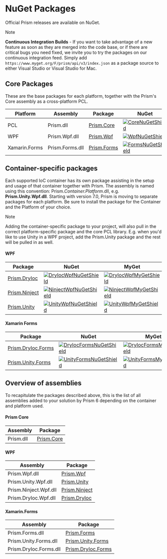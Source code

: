 ﻿# NuGet Packages

Official Prism releases are available on NuGet.

> [!NOTE]
**Continuous Integration Builds** - If you want to take advantage of a new feature as soon as they are merged into the code base, or if there are critical bugs you need fixed, we invite you to try the packages on our continuous integration feed. Simply add `https://www.myget.org/F/prism/api/v3/index.json` as a package source to either Visual Studio or Visual Studio for Mac.

## Core Packages

These are the base packages for each platform, together with the Prism's Core assembly as a cross-platform PCL.

| Platform | Assembly | Package | NuGet | MyGet |
| -------- | -------- | ------- | ------- | ----- |
| PCL | Prism.dll | [Prism.Core][CoreNuGet] | [![CoreNuGetShield]][CoreNuGet] | [![CoreMyGetShield]][CoreMyGet] |
| WPF | Prism.Wpf.dll | [Prism.Wpf][WpfNuGet] | [![WpfNuGetShield]][WpfNuGet] | [![WpfMyGetShield]][WpfNuGet] |
| Xamarin.Forms | Prism.Forms.dll | [Prism.Forms][FormsNuGet] | [![FormsNuGetShield]][FormsNuGet] | [![FormsMyGetShield]][FormsMyGet] |

## Container-specific packages

Each supported IoC container has its own package assisting in the setup and usage of that container together with Prism. The assembly is named using this convention: Prism.*Container.Platform*.dll, e.g. **Prism.Unity.Wpf.dll**. Starting with version 7.0, Prism is moving to separate packages for each platform. Be sure to install the package for the Container and the Platform of your choice.

> [!NOTE]
Adding the container-specific package to your project, will also pull in the correct platform-specific package and the core PCL library. E.g. when you'd like to use Unity in a WPF project, add the Prism.Unity package and the rest will be pulled in as well.

#### WPF

| Package | NuGet | MyGet |
|---------|-------|-------|
| [Prism.DryIoc][DryIocWpfNuGet] | [![DryIocWpfNuGetShield]][DryIocWpfNuGet] | [![DryIocWpfMyGetShield]][DryIocWpfNuGet] |
| [Prism.Ninject][NinjectWpfNuGet] | [![NinjectWpfNuGetShield]][NinjectWpfNuGet] | [![NinjectWpfMyGetShield]][NinjectWpfNuGet] |
| [Prism.Unity][UnityWpfNuGet] | [![UnityWpfNuGetShield]][UnityWpfNuGet] | [![UnityWpfMyGetShield]][UnityWpfNuGet] |

#### Xamarin Forms

| Package | NuGet | MyGet |
|---------|-------|-------|
| [Prism.DryIoc.Forms][DryIocFormsNuGet] | [![DryIocFormsNuGetShield]][DryIocFormsNuGet] | [![DryIocFormsMyGetShield]][DryIocFormsMyGet] |
| [Prism.Unity.Forms][UnityFormsNuGet] | [![UnityFormsNuGetShield]][UnityFormsNuGet] | [![UnityFormsMyGetShield]][UnityFormsMyGet] |

## Overview of assemblies

To recapitulate the packages described above, this is the list of all assemblies added to your solution by Prism 6 depending on the container and platform used.

#### Prism Core

| Assembly | Package |
| -------- | ------- |
| Prism.dll | [Prism.Core][1] |

#### WPF

| Assembly | Package |
| -------- | ------- |
| Prism.Wpf.dll | [Prism.Wpf][2] |
| Prism.Unity.Wpf.dll | [Prism.Unity][5] |
| Prism.Ninject.Wpf.dll | [Prism.Ninject][9] |
| Prism.DryIoc.Wpf.dll | [Prism.DryIoc][14] |

#### Xamarin.Forms

| Assembly | Package |
| -------- | ------- |
| Prism.Forms.dll | [Prism.Forms][3] |
| Prism.Unity.Forms.dll | [Prism.Unity.Forms][10] |
| Prism.DryIoc.Forms.dll | [Prism.DryIoc.Forms][13] |


[1]: https://www.nuget.org/packages/Prism.Core/
[2]: https://www.nuget.org/packages/Prism.Wpf/
[3]: https://www.nuget.org/packages/Prism.Forms/
[5]: https://www.nuget.org/packages/Prism.Unity/
[9]: https://www.nuget.org/packages/Prism.Ninject/
[10]: https://www.nuget.org/packages/Prism.Unity.Forms/
[13]: https://www.nuget.org/packages/Prism.DryIoc.Forms/
[14]: https://www.nuget.org/packages/Prism.DryIoc/

[CoreNuGet]: https://www.nuget.org/packages/Prism.Core/
[WpfNuGet]: https://www.nuget.org/packages/Prism.Wpf/
[FormsNuGet]: https://www.nuget.org/packages/Prism.Forms/

[DryIocWpfNuGet]: https://www.nuget.org/packages/Prism.DryIoc/
[NinjectWpfNuGet]: https://www.nuget.org/packages/Prism.Ninject/
[UnityWpfNuGet]: https://www.nuget.org/packages/Prism.Unity/

[UnityFormsNuGet]: https://www.nuget.org/packages/Prism.Unity.Forms/
[DryIocFormsNuGet]: https://www.nuget.org/packages/Prism.DryIoc.Forms/

[CoreNuGetShield]: https://img.shields.io/nuget/vpre/Prism.Core.svg
[WpfNuGetShield]: https://img.shields.io/nuget/vpre/Prism.Wpf.svg
[FormsNuGetShield]: https://img.shields.io/nuget/vpre/Prism.Forms.svg

[DryIocWpfNuGetShield]: https://img.shields.io/nuget/vpre/Prism.DryIoc.svg
[NinjectWpfNuGetShield]: https://img.shields.io/nuget/vpre/Prism.Ninject.svg
[UnityWpfNuGetShield]: https://img.shields.io/nuget/vpre/Prism.Unity.svg

[DryIocFormsNuGetShield]: https://img.shields.io/nuget/vpre/Prism.DryIoc.Forms.svg
[UnityFormsNuGetShield]: https://img.shields.io/nuget/vpre/Prism.Unity.Forms.svg

[CoreMyGet]: https://www.myget.org/feed/prism/package/nuget/Prism.Core
[WpfMyGet]: https://www.myget.org/feed/prism/package/nuget/Prism.Wpf/
[FormsMyGet]: https://www.myget.org/feed/prism/package/nuget/Prism.Forms/

[UnityFormsMyGet]: https://www.myget.org/feed/prism/package/nuget/Prism.Unity.Forms/
[DryIocFormsMyGet]: https://www.myget.org/feed/prism/package/nuget/Prism.DryIoc.Forms/

[CoreMyGetShield]: https://img.shields.io/myget/prism/vpre/Prism.Core.svg
[WpfMyGetShield]: https://img.shields.io/myget/prism/vpre/Prism.Wpf.svg
[FormsMyGetShield]: https://img.shields.io/myget/prism/vpre/Prism.Forms.svg

[DryIocWpfMyGetShield]: https://img.shields.io/myget/prism/vpre/Prism.DryIoc.svg
[NinjectWpfMyGetShield]: https://img.shields.io/myget/prism/vpre/Prism.Ninject.svg
[UnityWpfMyGetShield]: https://img.shields.io/myget/prism/vpre/Prism.Unity.svg

[DryIocFormsMyGetShield]: https://img.shields.io/myget/prism/vpre/Prism.DryIoc.Forms.svg
[UnityFormsMyGetShield]: https://img.shields.io/myget/prism/vpre/Prism.Unity.Forms.svg